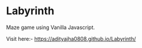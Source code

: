 # Labyrinth

Maze game using Vanilla Javascript.

Visit here:- https://adityajha0808.github.io/Labyrinth/
